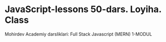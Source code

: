 # JavaScript-lessons 50-dars. Loyiha. Class
Mohirdev Academiy darsliklari: Full Stack Javascript (MERN) 1-MODUL
